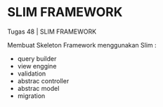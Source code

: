 # SLIM FRAMEWORK 

Tugas 48 | SLIM FRAMEWORK

Membuat Skeleton Framework menggunakan Slim : 
- query builder
- view enggine
- validation
- abstrac controller
- abstrac model
- migration